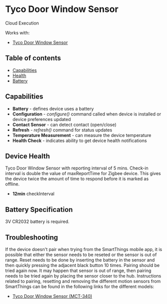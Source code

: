 # Tyco Door Window Sensor

Cloud Execution

Works with: 

* [Tyco Door Window Sensor](https://support.smartthings.com/hc/en-us/articles/204834100-Tyco-Door-Window-Sensor)

## Table of contents

* [Capabilities](#capabilities)
* [Health](#device-health)
* [Battery](#battery-specification)

## Capabilities

* **Battery** - defines device uses a battery
* **Configuration** - _configure()_ command called when device is installed or device preferences updated
* **Contact Sensor** - can detect contact (open/close)
* **Refresh** - _refresh()_ command for status updates
* **Temperature Measurement** - can measure the device temperature
* **Health Check** - indicates ability to get device health notifications

## Device Health

Tyco Door Window Sensor with reporting interval of 5 mins.
Check-in interval is double the value of maxReportTime for Zigbee device. 
This gives the device twice the amount of time to respond before it is marked as offline.

* __12min__ checkInterval

## Battery Specification

3V CR2032 battery is required.

## Troubleshooting

If the device doesn't pair when trying from the SmartThings mobile app, it is possible that either the sensor needs to be reseted or the sensor is out of range.
Reset needs to be done by inserting the battery in the sensor and then quickly pressing the adjacent black button 10 times. Pairing should be tried again now.
It may happen that sensor is out of range, then pairing needs to be tried again by placing the sensor closer to the hub.
Instructions related to pairing, resetting and removing the different motion sensors from SmartThings can be found in the following links
for the different models:
* [Tyco Door Window Sensor (MCT-340)](https://support.smartthings.com/hc/en-us/articles/204834100-Tyco-Door-Window-Sensor)
